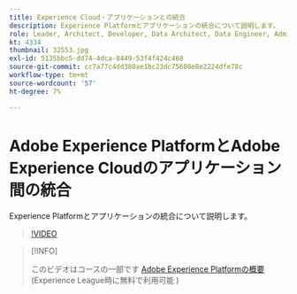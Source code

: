 ```yaml
---
title: Experience Cloud・アプリケーションとの統合
description: Experience Platformとアプリケーションの統合について説明します。
role: Leader, Architect, Developer, Data Architect, Data Engineer, Admin, User
kt: 4334
thumbnail: 32553.jpg
exl-id: 5135bbc5-dd74-4dca-8449-53f4f424c468
source-git-commit: cc7a77c4dd380ae1bc23dc75608e8e2224dfe78c
workflow-type: tm+mt
source-wordcount: '57'
ht-degree: 7%

---
```


# Adobe Experience PlatformとAdobe Experience Cloudのアプリケーション間の統合

Experience Platformとアプリケーションの統合について説明します。

>[!VIDEO](https://video.tv.adobe.com/v/32553?quality=12&learn=on)

>[!INFO]
>
> このビデオはコースの一部です [Adobe Experience Platformの概要](https://experienceleague.adobe.com/?recommended=ExperiencePlatform-U-1-2020.1)(Experience League時に無料で利用可能 )


